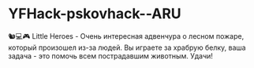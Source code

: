 # YFHack-pskovhack--ARU
🐿️💻🎮 Little Heroes - Очень интересная адвенчура о лесном пожаре, который произошел из-за людей. Вы играете за храбрую белку, ваша задача - это помочь всем пострадавшим животным. Удачи!
